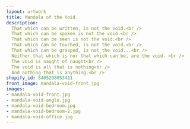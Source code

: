 ```yaml
---
layout: artwork
title: Mandala of the Void
description:
  That which can be written, is not the void.<br />
  That which can be spoken is not the void.<br />
  That which can be seen is not the void.<br />
  That which can be touched, is not the void.<br />
  That which can be grasped, is not the void...<br />
  Neither that which is nor that which can be, are the void. <br />
  The void is naught of naught<br />
  The void is all that is nothing<br />
  And nothing that is anything.<br />
shopify_id: 8405298053411
front_image: mandala-void-front.jpg
images:
- mandala-void-front.jpg
- mandala-void-angle.jpg
- mandala-void-bedroom.jpg
- mandala-void-bedroom-2.jpg
- mandala-void-office.jpg
---
```

